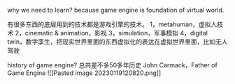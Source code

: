 why we need to learn?
because game engine is foundation of virtual world.

有很多东西的底层用到的技术都是游戏引擎的技术。
1，metahuman，虚拟人技术
2，cinematic & animation，影视
3，simulation，军事模拟
4，digital twin，数字孪生，把现实世界里面的东西虚拟化的表达在虚拟世界里面，比如无人驾驶

history of game engine?
总共差不多50多年历史
John Carmack，Father of Game Engine
![[Pasted image 20230119120820.png]]
 